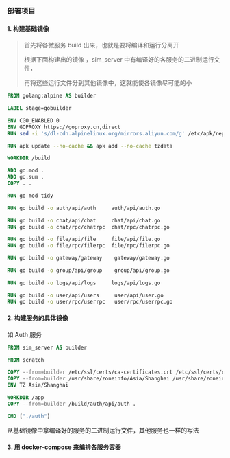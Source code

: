 ### 部署项目

#### 1. 构建基础镜像

> 首先将各微服务 build 出来，也就是要将编译和运行分离开
>
> 根据下面构建出的镜像 ，sim_server 中有编译好的各服务的二进制运行文件，
>
> 再将这些运行文件分到其他镜像中，这就能使各镜像尽可能的小

```dockerfile
FROM golang:alpine AS builder

LABEL stage=gobuilder

ENV CGO_ENABLED 0
ENV GOPROXY https://goproxy.cn,direct
RUN sed -i 's/dl-cdn.alpinelinux.org/mirrors.aliyun.com/g' /etc/apk/repositories

RUN apk update --no-cache && apk add --no-cache tzdata

WORKDIR /build

ADD go.mod .
ADD go.sum .
COPY . .

RUN go mod tidy

RUN go build -o auth/api/auth     auth/api/auth.go

RUN go build -o chat/api/chat     chat/api/chat.go
RUN go build -o chat/rpc/chatrpc  chat/rpc/chatrpc.go

RUN go build -o file/api/file     file/api/file.go
RUN go build -o file/rpc/filerpc  file/rpc/filerpc.go

RUN go build -o gateway/gateway    gateway/gateway.go

RUN go build -o group/api/group    group/api/group.go

RUN go build -o logs/api/logs     logs/api/logs.go

RUN go build -o user/api/users     user/api/user.go
RUN go build -o user/rpc/userrpc   user/rpc/userrpc.go


```

#### 2. 构建服务的具体镜像

如 Auth 服务

```dockerfile
FROM sim_server AS builder

FROM scratch

COPY --from=builder /etc/ssl/certs/ca-certificates.crt /etc/ssl/certs/ca-certificates.crt
COPY --from=builder /usr/share/zoneinfo/Asia/Shanghai /usr/share/zoneinfo/Asia/Shanghai
ENV TZ Asia/Shanghai

WORKDIR /app
COPY --from=builder /build/auth/api/auth .

CMD ["./auth"]

```

从基础镜像中拿编译好的服务的二进制运行文件，其他服务也一样的写法

#### 3. 用 docker-compose 来编排各服务容器